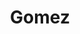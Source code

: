 ---
title: "Gomez"
summary: "Gomez are an English indie rock band from Southport, comprising Ian Ball , Paul \"Blackie\" Blackburn , Tom Gray , Ben Ottewell and Olly Peacock . The band has three singers and four songwriters, employing traditional and electronic instruments. Their music covers the genres of blues, indie, alternative, rock, folk, psychedelic and experimental."
image: "gomez.jpg"
apple_music_artist_url: "https://music.apple.com/gb/artist/gomez/649118"
wikipedia_url: "https://en.wikipedia.org/wiki/Gomez_(band)"
---